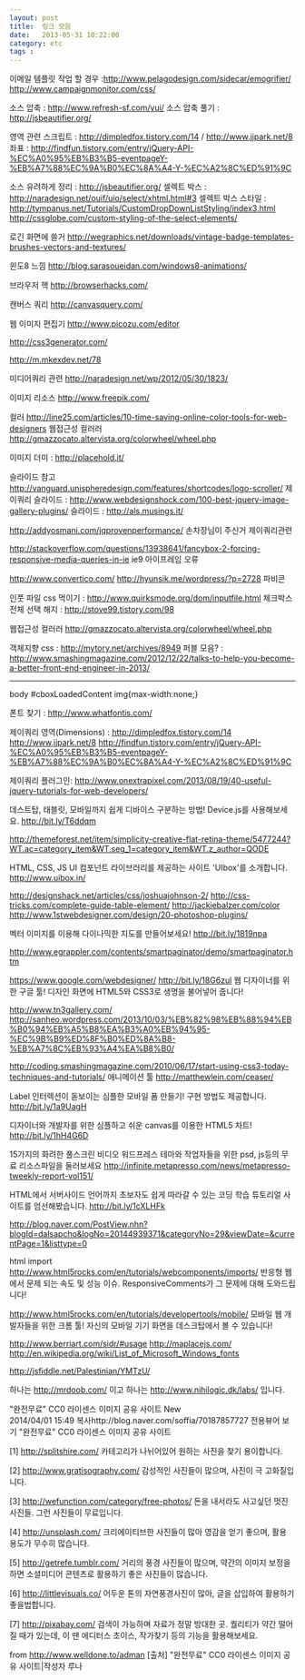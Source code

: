 ```yaml
---
layout: post
title:  링크 모음 
date:   2013-05-31 10:22:00
category: etc
tags : 
---
```


이메일 템플릿 작업 할 경우 :http://www.pelagodesign.com/sidecar/emogrifier/
http://www.campaignmonitor.com/css/

소스 압축 : http://www.refresh-sf.com/yui/
소스 압축 풀기 : http://jsbeautifier.org/

영역 관련 스크립트 : http://dimpledfox.tistory.com/14 / http://www.jjpark.net/8
좌표 : http://findfun.tistory.com/entry/jQuery-API-%EC%A0%95%EB%B3%B5-eventpageY-%EB%A7%88%EC%9A%B0%EC%8A%A4-Y-%EC%A2%8C%ED%91%9C

소스 유려하게 정리 : http://jsbeautifier.org/
셀렉트 박스 : http://naradesign.net/ouif/uio/select/xhtml.html#3
셀렉트 박스 스타일 : http://tympanus.net/Tutorials/CustomDropDownListStyling/index3.html
http://cssglobe.com/custom-styling-of-the-select-elements/

로긴 화면에 쓸거 
http://wegraphics.net/downloads/vintage-badge-templates-brushes-vectors-and-textures/

윈도8 느낌
http://blog.sarasoueidan.com/windows8-animations/

브라우저 핵
http://browserhacks.com/

캔버스 쿼리
http://canvasquery.com/

웹 이미지 편집기
http://www.picozu.com/editor

http://css3generator.com/

http://m.mkexdev.net/78

미디어쿼리 관련
http://naradesign.net/wp/2012/05/30/1823/

이미지 리소스
http://www.freepik.com/

컬러
http://line25.com/articles/10-time-saving-online-color-tools-for-web-designers
웹접근성 컬러러
http://gmazzocato.altervista.org/colorwheel/wheel.php

이미지 더미 : http://placehold.it/

슬라이드 참고
http://vanguard.unispheredesign.com/features/shortcodes/logo-scroller/
제이쿼리 슬라이드 : http://www.webdesignshock.com/100-best-jquery-image-gallery-plugins/
슬라이드 : http://als.musings.it/

http://addyosmani.com/jqprovenperformance/
손차장님이 주신거 제이쿼리관련

http://stackoverflow.com/questions/13938641/fancybox-2-forcing-responsive-media-queries-in-ie
ie9 아이프레임 오류

http://www.convertico.com/
<a href="http://hyunsik.me/wordpress/?p=2728">http://hyunsik.me/wordpress/?p=2728</a>
파비콘

인풋 파일 css 먹이기 : http://www.quirksmode.org/dom/inputfile.html
체크박스 전체 선택 해지 : http://stove99.tistory.com/98

웹접근성 컬러러
http://gmazzocato.altervista.org/colorwheel/wheel.php

객체지향 css : http://mytory.net/archives/8949 
퍼블 모음? : http://www.smashingmagazine.com/2012/12/22/talks-to-help-you-become-a-better-front-end-engineer-in-2013/

-------------------------------------------------------


body #cboxLoadedContent img{max-width:none;}

폰트 찾기 : http://www.whatfontis.com/


제이쿼리 영역(Dimensions) : 
http://dimpledfox.tistory.com/14
http://www.jjpark.net/8
http://findfun.tistory.com/entry/jQuery-API-%EC%A0%95%EB%B3%B5-eventpageY-%EB%A7%88%EC%9A%B0%EC%8A%A4-Y-%EC%A2%8C%ED%91%9C

제이쿼리 플러그인:
http://www.onextrapixel.com/2013/08/19/40-useful-jquery-tutorials-for-web-developers/

데스트탑, 태블릿, 모바일까지 쉽게 디바이스 구분하는 방법! Device.js를 사용해보세요.
http://bit.ly/T6ddqm

http://themeforest.net/item/simplicity-creative-flat-retina-theme/5477244?WT.ac=category_item&WT.seg_1=category_item&WT.z_author=QODE

HTML, CSS, JS UI 컴포넌트 라이브러리를 제공하는 사이트 'UIbox'를 소개합니다.
http://www.uibox.in/

http://designshack.net/articles/css/joshuajohnson-2/
http://css-tricks.com/complete-guide-table-element/
http://jackiebalzer.com/color
http://www.1stwebdesigner.com/design/20-photoshop-plugins/

벡터 이미지를 이용해 다이나믹한 지도를 만들어보세요!
http://bit.ly/1819npa

http://www.egrappler.com/contents/smartpaginator/demo/smartpaginator.htm

https://www.google.com/webdesigner/
http://bit.ly/18G6zul
웹 디자이너를 위한 구글 툴! 디자인 화면에 HTML5와 CSS3로 생명을 불어넣어 줍니다!

http://www.tn3gallery.com/
http://sanheo.wordpress.com/2013/10/03/%EB%82%98%EB%88%94%EB%B0%94%EB%A5%B8%EA%B3%A0%EB%94%95-%EC%9B%B9%ED%8F%B0%ED%8A%B8-%EB%A7%8C%EB%93%A4%EA%B8%B0/

http://coding.smashingmagazine.com/2010/06/17/start-using-css3-today-techniques-and-tutorials/
애니메이션 툴
http://matthewlein.com/ceaser/

Label 인터렉션이 돋보이는 심플한 모바일 폼 만들기! 구현 방법도 제공합니다.
http://bit.ly/1a9UagH

디자이너와 개발자를 위한 심플하고 쉬운 canvas를 이용한 HTML5 차트!
http://bit.ly/1hH4G6D

15가지의 화려한 풀스크린 비디오 워드프레스 테마와 작업자들을 위한 psd, js등의 무료 리소스파일을 둘러보세요
http://infinite.metapresso.com/news/metapresso-tweekly-report-vol151/


HTML에서 서버사이드 언어까지 초보자도 쉽게 따라갈 수 있는 코딩 학습 튜토리얼 사이트를 엄선해봤습니다.
http://bit.ly/1cXLHFk

http://blog.naver.com/PostView.nhn?blogId=dalsapcho&logNo=20144939371&categoryNo=29&viewDate=&currentPage=1&listtype=0

html import
http://www.html5rocks.com/en/tutorials/webcomponents/imports/
반응형 웹에서 문제 되는 속도 및 성능 이슈. ResponsiveComments가 그 문제에 대해 도와드립니다!
 
http://www.html5rocks.com/en/tutorials/developertools/mobile/
모바일 웹 개발자들을 위한 크롬 툴! 자신의 모바일 기기 화면을 데스크탑에서 볼 수 있습니다!


http://www.berriart.com/sidr/#usage
http://maplacejs.com/
http://en.wikipedia.org/wiki/List_of_Microsoft_Windows_fonts

http://jsfiddle.net/Palestinian/YMTzU/

하나는 http://mrdoob.com/ 이고
하나는 http://www.nihilogic.dk/labs/ 입니다.

	
"완전무료" CC0 라이센스 이미지 공유 사이트   New  
2014/04/01 15:49
복사http://blog.naver.com/soffia/70187857727
전용뷰어 보기
"완전무료" CC0 라이센스 이미지 공유 사이트

[1] http://splitshire.com/
카테고리가 나뉘어있어 원하는 사진을 찾기 용이합니다.

[2] http://www.gratisography.com/
감성적인 사진들이 많으며, 사진이 극 고화질입니다.

[3] http://wefunction.com/category/free-photos/
돈을 내서라도 사고싶던 멋진 사진들. 그런 사진들이 무료입니다.

[4] http://unsplash.com/
크리에이티브한 사진들이 많아 영감을 얻기 좋으며, 활용 용도가 무수히 많습니다.

[5] http://getrefe.tumblr.com/
거리의 풍경 사진들이 많으며, 약간의 이미지 보정을 하면 소셜미디어 콘텐츠로 활용하기 좋은 사진들이 많습니다.

[6] http://littlevisuals.co/
어두운 톤의 자연풍경사진이 많아, 글을 삽입하여 활용하기 좋을법합니다.

[7] http://pixabay.com/
검색이 가능하며 자료가 정말 방대한 곳. 퀄리티가 약간 떨어질 때가 있는데, 이 땐 에디터스 초이스, 작가찾기 등의 기능을 활용해보세요.
 
from http://www.welldone.to/adman 
[출처] "완전무료" CC0 라이센스 이미지 공유 사이트|작성자 루나